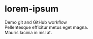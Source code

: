 # lorem-ipsum
Demo git and GitHub workflow  
Pellentesque efficitur metus eget magna.  
Mauris lacinia in nisl at.  
